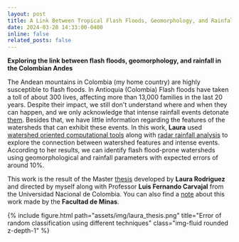 ```yaml
---
layout: post
title: A Link Between Tropical Flash Floods, Geomorphology, and Rainfall 
date: 2024-03-28 14:33:00-0400
inline: false
related_posts: false
---
```


**Exploring the link between flash floods, geomorphology, and rainfall in the Colombian Andes**

The Andean mountains in Colombia (my home country) are highly susceptible to flash floods. In Antioquia (Colombia) Flash floods have taken a toll of about 300 lives, affecting more than 13,000 families in the last 20 years. Despite their impact, we still don't understand where and when they can happen, and we only acknowledge that intense rainfall events detonate [them](https://hess.copernicus.org/articles/24/1367/2020/). Besides that, we have little information regarding the features of the watersheds that can exhibit these events. In this work, **Laura** used [watershed oriented computational tools](https://www.mdpi.com/2306-5338/10/4/76) along with [radar rainfall analysis](https://www.mdpi.com/2306-5338/9/7/119) to explore the connection between watershed features and intense events. According to her results, we can identify flash flood-prone watersheds using geomorphological and rainfall parameters with expected errors of around 10%.    

This work is the result of the Master [thesis](https://repositorio.unal.edu.co/handle/unal/85269) developed by **Laura Rodriguez** and directed by myself along with Professor **Luis Fernando Carvajal** from the Universidad Nacional de Colombia. You can also find a [note](https://agenciadenoticias.unal.edu.co/detalle/zonas-con-riesgo-de-avalancha-nuevos-detalles-para-identificarlas-y-prevenir-desastres-en-antioquia) about this work made by the **Facultad de Minas**.

{% include figure.html path="assets/img/laura_thesis.png" title="Error of random classification using different techniques" class="img-fluid rounded z-depth-1" %}


